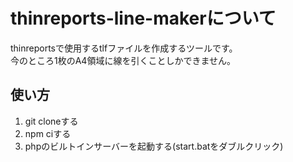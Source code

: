 # thinreports-line-makerについて
thinreportsで使用するtlfファイルを作成するツールです。  
今のところ1枚のA4領域に線を引くことしかできません。  

## 使い方
1. git cloneする
2. npm ciする
3. phpのビルトインサーバーを起動する(start.batをダブルクリック)
